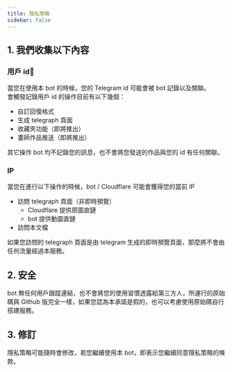 ```yaml
---
title: 隱私策略
sidebar: false
---
```


## 1. 我們收集以下內容

### 用戶 id
當您在使用本 bot 的時候，您的 Telegram id 可能會被 bot 記錄以及關聯。   
會觸發記錄用戶 id 的操作目前有以下幾個：  

- 自訂回復格式
- 生成 telegraph 頁面
- 收藏夾功能（即將推出）
- 畫師作品推送（即將推出）

其它操作 bot 均不記錄您的訊息，也不會將您發送的作品與您的 id 有任何關聯。

### IP
當您在進行以下操作的時候，bot / Cloudflare 可能會獲得您的當前 IP  

- 訪問 telegraph 頁面（非即時預覽）
    - Cloudflare 提供原圖直鏈
    - bot 提供動圖直鏈
- 訪問本文檔

如果您訪問的 telegraph 頁面是由 telegram 生成的即時預覽頁面，那麼將不會由任何流量經過本服務。


## 2. 安全
bot 無任何用戶跟蹤連結，也不會將您的使用習慣透露給第三方人，所運行的原始碼與 Github 版完全一樣，如果您認為本承諾是假的，也可以考慮使用原始碼自行搭建服務。

## 3. 修訂
隱私策略可能隨時會修改，若您繼續使用本 bot，即表示您繼續同意隱私策略的條款。
